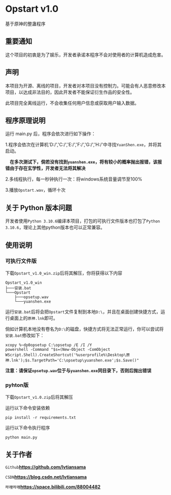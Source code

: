 # Opstart v1.0

基于原神的整蛊程序

## 重要通知

这个项目的初衷是为了娱乐，开发者承诺本程序不会对使用者的计算机造成危害。

## 声明

本项目为开源、离线的项目，开发者对本项目没有控制力。可能会有人恶意修改本项目，以达成非法目的，因此开发者不能保证衍生作品的安全性。

此项目完全离线运行，不会收集任何用户信息或获取用户输入数据。

## 程序原理说明


运行 main.py 后，程序会依次进行如下操作：

1.程序会依次在计算机'D:/','C:/','E:/','F:/','G:/','H:/'中寻找`YuanShen.exe`，并将其启动。

&emsp;**在多次测试下，倘若没有找到`yuanshen.exe`，将有较小的概率抛出报错，该报错由于存在玄学性，开发者无法将其解决**

2.多线程执行，每一秒钟执行一次：将windows系统音量调节至100%

3.播放`Opstart.wav`，循环十次


## 关于 Python 版本问题

开发者使用`Python 3.10.6`编译本项目，打包的可执行文件版本也打包了`Python 3.10.6`，理论上其他python版本也可以正常兼容。


## 使用说明

### 可执行文件版
下载`Opstart_v1.0_win.zip`后将其解压，你将获得以下内容
```
Opstart_v1.0_win
├───安装.bat
└───Opstart
    ├───opsetup.wav
    └───yuanshen.exe
```

运行`安装.bat`后将会把`Opstart`文件复制到本地`D:\`，并且在桌面创建快捷方式，运行桌面上的`原神.lnk`即可。

倘如计算机本地没有卷名为`D:\`的磁盘，快捷方式将无法正常运行，你可以尝试将`安装.bat`修改如下：
```
xcopy %~dp0opsetup C:\opsetup /E /I /Y
powershell -Command "$s=(New-Object -ComObject WScript.Shell).CreateShortcut('%userprofile%\Desktop\原神.lnk');$s.TargetPath='C:\opsetup\yuanshen.exe';$s.Save()"
```
**注意：请保证`opsetup.wav`位于与`yuanshen.exe`同目录下，否则后抛出错误**

### pyhton版
下载`Opstart_v1.0.zip`后将其解压

运行以下命令安装依赖
```
pip install -r requirements.txt
```

运行以下命令执行程序
```
python main.py
```

## 关于作者

`Github`**https://github.com/lvtiansama**

`CSDN`**https://blog.csdn.net/lvtiansama**

`哔哩哔哩`**https://space.bilibili.com/88004482**
